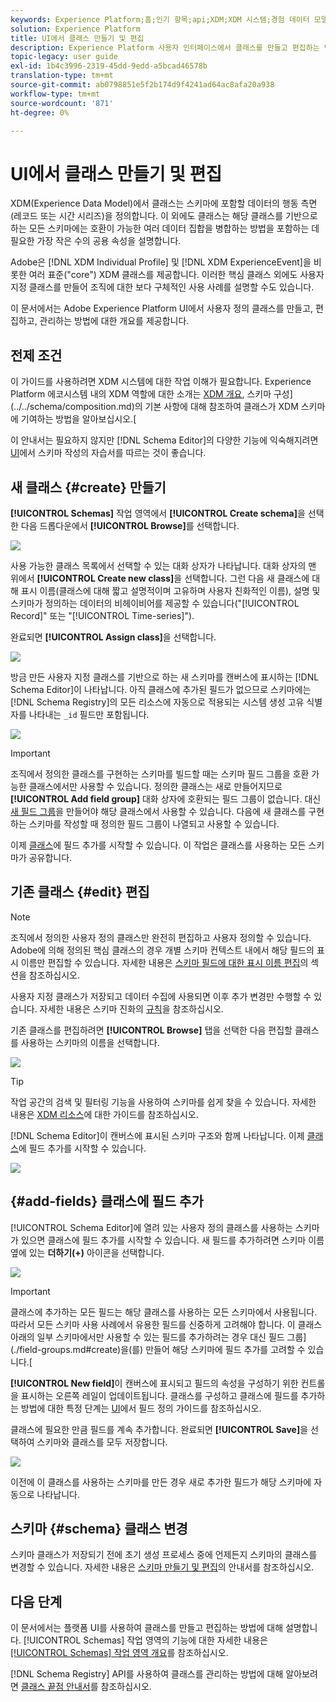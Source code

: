 ```yaml
---
keywords: Experience Platform;홈;인기 항목;api;XDM;XDM 시스템;경험 데이터 모델;ui;작업 영역;클래스;클래스;XDM;XDM system;experience data model;ui;workspace;class;classes
solution: Experience Platform
title: UI에서 클래스 만들기 및 편집
description: Experience Platform 사용자 인터페이스에서 클래스를 만들고 편집하는 방법을 알아봅니다.
topic-legacy: user guide
exl-id: 1b4c3996-2319-45dd-9edd-a5bcad46578b
translation-type: tm+mt
source-git-commit: ab0798851e5f2b174d9f4241ad64ac8afa20a938
workflow-type: tm+mt
source-wordcount: '871'
ht-degree: 0%

---
```


# UI에서 클래스 만들기 및 편집

XDM(Experience Data Model)에서 클래스는 스키마에 포함할 데이터의 행동 측면(레코드 또는 시간 시리즈)을 정의합니다. 이 외에도 클래스는 해당 클래스를 기반으로 하는 모든 스키마에는 호환이 가능한 여러 데이터 집합을 병합하는 방법을 포함하는 데 필요한 가장 작은 수의 공용 속성을 설명합니다.

Adobe은 [!DNL XDM Individual Profile] 및 [!DNL XDM ExperienceEvent]을 비롯한 여러 표준(&quot;core&quot;) XDM 클래스를 제공합니다. 이러한 핵심 클래스 외에도 사용자 지정 클래스를 만들어 조직에 대한 보다 구체적인 사용 사례를 설명할 수도 있습니다.

이 문서에서는 Adobe Experience Platform UI에서 사용자 정의 클래스를 만들고, 편집하고, 관리하는 방법에 대한 개요를 제공합니다.

## 전제 조건

이 가이드를 사용하려면 XDM 시스템에 대한 작업 이해가 필요합니다. Experience Platform 에코시스템 내의 XDM 역할에 대한 소개는 [XDM 개요](../../home.md), 스키마 구성](../../schema/composition.md)의 기본 사항에 대해 참조하여 클래스가 XDM 스키마에 기여하는 방법을 알아보십시오.[

이 안내서는 필요하지 않지만 [!DNL Schema Editor]의 다양한 기능에 익숙해지려면 [UI](../../tutorials/create-schema-ui.md)에서 스키마 작성의 자습서를 따르는 것이 좋습니다.

## 새 클래스 {#create} 만들기

**[!UICONTROL Schemas]** 작업 영역에서 **[!UICONTROL Create schema]**&#x200B;을 선택한 다음 드롭다운에서 **[!UICONTROL Browse]**&#x200B;를 선택합니다.

![](../../images/ui/resources/classes/browse-classes.png)

사용 가능한 클래스 목록에서 선택할 수 있는 대화 상자가 나타납니다. 대화 상자의 맨 위에서 **[!UICONTROL Create new class]**&#x200B;을 선택합니다. 그런 다음 새 클래스에 대해 표시 이름(클래스에 대해 짧고 설명적이며 고유하며 사용자 친화적인 이름), 설명 및 스키마가 정의하는 데이터의 비헤이비어를 제공할 수 있습니다(&quot;[!UICONTROL Record]&quot; 또는 &quot;[!UICONTROL Time-series]&quot;).

완료되면 **[!UICONTROL Assign class]**&#x200B;을 선택합니다.

![](../../images/ui/resources/classes/class-details.png)

방금 만든 사용자 지정 클래스를 기반으로 하는 새 스키마를 캔버스에 표시하는 [!DNL Schema Editor]이 나타납니다. 아직 클래스에 추가된 필드가 없으므로 스키마에는 [!DNL Schema Registry]의 모든 리소스에 자동으로 적용되는 시스템 생성 고유 식별자를 나타내는 `_id` 필드만 포함됩니다.

![](../../images/ui/resources/classes/schema.png)

>[!IMPORTANT]
>
>조직에서 정의한 클래스를 구현하는 스키마를 빌드할 때는 스키마 필드 그룹을 호환 가능한 클래스에서만 사용할 수 있습니다. 정의한 클래스는 새로 만들어지므로 **[!UICONTROL Add field group]** 대화 상자에 호환되는 필드 그룹이 없습니다. 대신 [새 필드 그룹](./field-groups.md#create)을 만들어야 해당 클래스에서 사용할 수 있습니다. 다음에 새 클래스를 구현하는 스키마를 작성할 때 정의한 필드 그룹이 나열되고 사용할 수 있습니다.

이제 [클래스](#add-fields)에 필드 추가를 시작할 수 있습니다. 이 작업은 클래스를 사용하는 모든 스키마가 공유합니다.

## 기존 클래스 {#edit} 편집

>[!NOTE]
>
>조직에서 정의한 사용자 정의 클래스만 완전히 편집하고 사용자 정의할 수 있습니다. Adobe에 의해 정의된 핵심 클래스의 경우 개별 스키마 컨텍스트 내에서 해당 필드의 표시 이름만 편집할 수 있습니다. 자세한 내용은 [스키마 필드에 대한 표시 이름 편집](./schemas.md#display-names)의 섹션을 참조하십시오.
>
>사용자 지정 클래스가 저장되고 데이터 수집에 사용되면 이후 추가 변경만 수행할 수 있습니다. 자세한 내용은 스키마 진화의 [규칙](../../schema/composition.md#evolution)을 참조하십시오.

기존 클래스를 편집하려면 **[!UICONTROL Browse]** 탭을 선택한 다음 편집할 클래스를 사용하는 스키마의 이름을 선택합니다.

![](../../images/ui/resources/classes/select-for-edit.png)

>[!TIP]
>
>작업 공간의 검색 및 필터링 기능을 사용하여 스키마를 쉽게 찾을 수 있습니다. 자세한 내용은 [XDM 리소스](../explore.md)에 대한 가이드를 참조하십시오.

[!DNL Schema Editor]이 캔버스에 표시된 스키마 구조와 함께 나타납니다. 이제 [클래스](#add-fields)에 필드 추가를 시작할 수 있습니다.

![](../../images/ui/resources/classes/edit.png)

## {#add-fields} 클래스에 필드 추가

[!UICONTROL Schema Editor]에 열려 있는 사용자 정의 클래스를 사용하는 스키마가 있으면 클래스에 필드 추가를 시작할 수 있습니다. 새 필드를 추가하려면 스키마 이름 옆에 있는 **더하기(+)** 아이콘을 선택합니다.

![](../../images/ui/resources/classes/add-field.png)

>[!IMPORTANT]
>
>클래스에 추가하는 모든 필드는 해당 클래스를 사용하는 모든 스키마에서 사용됩니다. 따라서 모든 스키마 사용 사례에서 유용한 필드를 신중하게 고려해야 합니다. 이 클래스 아래의 일부 스키마에서만 사용할 수 있는 필드를 추가하려는 경우 대신 필드 그룹](./field-groups.md#create)을(를) 만들어 해당 스키마에 필드 추가를 고려할 수 있습니다.[

**[!UICONTROL New field]**&#x200B;이 캔버스에 표시되고 필드의 속성을 구성하기 위한 컨트롤을 표시하는 오른쪽 레일이 업데이트됩니다. 클래스를 구성하고 클래스에 필드를 추가하는 방법에 대한 특정 단계는 [UI](../fields/overview.md#define)에서 필드 정의 가이드를 참조하십시오.

클래스에 필요한 만큼 필드를 계속 추가합니다. 완료되면 **[!UICONTROL Save]**&#x200B;을 선택하여 스키마와 클래스를 모두 저장합니다.

![](../../images/ui/resources/classes/save.png)

이전에 이 클래스를 사용하는 스키마를 만든 경우 새로 추가한 필드가 해당 스키마에 자동으로 나타납니다.

## 스키마 {#schema} 클래스 변경

스키마 클래스가 저장되기 전에 초기 생성 프로세스 중에 언제든지 스키마의 클래스를 변경할 수 있습니다. 자세한 내용은 [스키마 만들기 및 편집](./schemas.md#change-class)의 안내서를 참조하십시오.

## 다음 단계

이 문서에서는 플랫폼 UI를 사용하여 클래스를 만들고 편집하는 방법에 대해 설명합니다. [!UICONTROL Schemas] 작업 영역의 기능에 대한 자세한 내용은 [[!UICONTROL Schemas] 작업 영역 개요](../overview.md)를 참조하십시오.

[!DNL Schema Registry] API를 사용하여 클래스를 관리하는 방법에 대해 알아보려면 [클래스 끝점 안내서](../../api/classes.md)를 참조하십시오.
